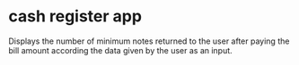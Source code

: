 # cash register app
 Displays the number of minimum notes returned to the user after paying the bill amount according the data given by the user as an input.
